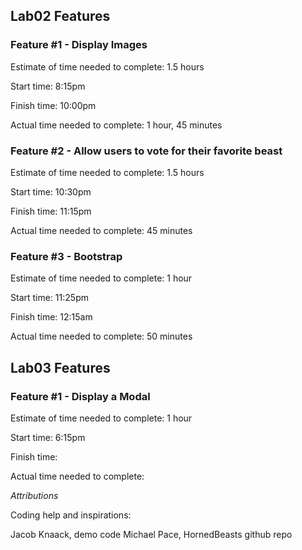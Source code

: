 
## Lab02 Features

### Feature #1 - Display Images

Estimate of time needed to complete: 1.5 hours

Start time: 8:15pm

Finish time: 10:00pm

Actual time needed to complete: 1 hour, 45 minutes

### Feature #2 - Allow users to vote for their favorite beast

Estimate of time needed to complete: 1.5 hours

Start time: 10:30pm

Finish time: 11:15pm

Actual time needed to complete: 45 minutes

### Feature #3 - Bootstrap

Estimate of time needed to complete: 1 hour

Start time: 11:25pm

Finish time: 12:15am

Actual time needed to complete: 50 minutes

## Lab03 Features

### Feature #1 - Display a Modal

Estimate of time needed to complete: 1 hour

Start time: 6:15pm

Finish time: 

Actual time needed to complete: 


*Attributions*

Coding help and inspirations:

Jacob Knaack, demo code
Michael Pace, HornedBeasts github repo


